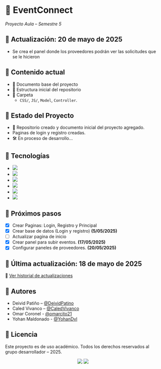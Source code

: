 # 🎉 EventConnect  
_Proyecto Aula – Semestre 5_

## 📅 Actualización: 20 de mayo de 2025
- Se crea el panel donde los proveedores podrán ver las solicitudes que se le hicieron
  
## 📂 Contenido actual
- 📄 Documento base del proyecto 
- 📁 Estructura inicial del repositorio
- 📁 Carpeta
   - `CSS/`, `JS/`, `Model`, `Controller`.

## 📁 Estado del Proyecto
- 🚀 Repositorio creado y documento inicial del proyecto agregado.
- Paginas de login y registro creadas.
- 🛠️ En proceso de desarrollo...

## 🧠 Tecnologías
- <img src="https://img.shields.io/badge/HTML5-E34F26?logo=html5&logoColor=white" />  
- <img src="https://img.shields.io/badge/CSS3-1572B6?logo=css3&logoColor=white" />  
- <img src="https://img.shields.io/badge/JavaScript-F7DF1E?logo=javascript&logoColor=black" />  
- <img src="https://img.shields.io/badge/PHP-777BB4?logo=php&logoColor=white" />
- <img src="https://img.shields.io/badge/Bootstrap-7952B3?logo=bootstrap&logoColor=white" />
- <img src="https://img.shields.io/badge/(Por%20definir)-lightgrey?logo=code&logoColor=white" />

## 📌 Próximos pasos
- [X] Crear Paginas: Login, Registro y Principal
- [X] Crear base de datos (Login y registro) **(5/05/2025)**
- [ ] Actualizar pagina de inicio
- [X] Crear panel para subir eventos. **(17/05/2025)**
- [X] Configurar paneles de proveedores. **(20/05/2025)**

## 📅 Última actualización: 18 de mayo de 2025
📘 [Ver historial de actualizaciones](CHANGELOG.md)

## 👥 Autores
- Deivid Patiño – [@DeividPatino](https://github.com/DeividPatino)
- Caled Vivanco – [@CaledVivanco](https://github.com/CaledVivanco)
- Omar Coronel - [@omarcito21](https://github.com/omarcito21)
- Yohan Maldonado - [@YohanDvl](https://github.com/YohanDvl)

## 🧾 Licencia
Este proyecto es de uso académico. Todos los derechos reservados al grupo desarrollador – 2025.

<p align="center">
  <img src="https://img.shields.io/badge/GitHub-181717?logo=github&logoColor=white" />
  <img src="https://img.shields.io/badge/EventConnect-0A7E8C?logo=code&logoColor=white" />
</p>

